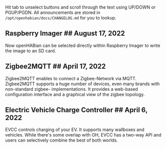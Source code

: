 Hit tab to unselect buttons and scroll through the text using UP/DOWN or
PGUP/PGDN. All announcements are stored in `/opt/openhabian/docs/CHANGELOG.md`
for you to lookup.

## Raspberry Imager ## August 17, 2022
Now openHABian can be selected directly within Raspberry Imager to write the
image to an SD card.

## Zigbee2MQTT ## April 17, 2022
Zigbee2MQTT enables to connect a Zigbee-Network via MQTT. Zigbee2MQTT supports
a huge number of devices, even many brands with non-standard zigbee-
implementations. It provides a web-based configuration interface and a 
graphical view of the zigbee topology.

## Electric Vehicle Charge Controller ## April 6, 2022
EVCC controls charging of your EV. It supports many wallboxes and vehicles.
While there's some overlap with OH, EVCC has a two-way API and users can
selectively combine the best of both worlds.

